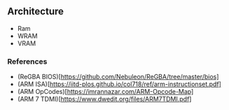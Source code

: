 

## Architecture

- Ram
 - WRAM
 - VRAM

### References
- (ReGBA BIOS)[https://github.com/Nebuleon/ReGBA/tree/master/bios]
- (ARM ISA)[https://iitd-plos.github.io/col718/ref/arm-instructionset.pdf]
- (ARM OpCodes)[https://imrannazar.com/ARM-Opcode-Map]
- (ARM 7 TDMI)[https://www.dwedit.org/files/ARM7TDMI.pdf]